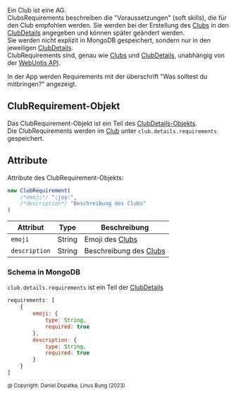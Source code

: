 Ein Club ist eine AG. \
ClubsRequirements beschreiben die "Voraussetzungen" (soft skills), die für den Club empfohlen werden. Sie werden bei der
Erstellung des [Clubs](https://github.com/Academi-fy/backend/wiki/Club) in
den [ClubDetails](https://github.com/Academi-fy/backend/wiki/ClubDetails) angegeben und können später geändert werden.\
Sie werden nicht explizit in MongoDB gespeichert, sondern nur in den
jeweiligen [ClubDetails](https://github.com/Academi-fy/backend/wiki/ClubDetails). \
ClubRequirements sind, genau wie [Clubs](https://github.com/Academi-fy/backend/wiki/Club)
und [ClubDetails](https://github.com/Academi-fy/backend/wiki/Club), unabhängig von
der [WebUntis API](https://help.untis.at/hc/de/articles/4886785534354-API-documentation-for-integration-partners).

In der App werden Requirements mit der überschrift "Was solltest du mitbringen?" angezeigt.

## ClubRequirement-Objekt

Das ClubRequirement-Objekt ist ein Teil
des [ClubDetails-Objekts](https://github.com/Academi-fy/backend/wiki/ClubDetails).\
Die ClubRequirements werden im [Club](https://github.com/Academi-fy/backend/wiki/Club) unter `club.details.requirements`
gespeichert.

## Attribute

Attribute des ClubRequirement-Objekts:

```javascript
new ClubRequirement(
    /*emoji*/ ":joy:",
    /*description*/ "Beschreibung des Clubs"
)
```

| Attribut      | Type   | Beschreibung                                                              |
|---------------|--------|---------------------------------------------------------------------------|
| `emoji`       | String | Emoji des [Clubs](https://github.com/Academi-fy/backend/wiki/Club)        |
| `description` | String | Beschreibung des [Clubs](https://github.com/Academi-fy/backend/wiki/Club) |

### Schema in MongoDB

`club.details.requirements` ist ein Teil
der [ClubDetails](https://github.com/Academi-fy/backend/wiki/ClubDetails#schema-in-mongodb)

```javascript
requirements: [
    {
        emoji: {
            type: String,
            required: true
        },
        description: {
            type: String,
            required: true
        }
    }
]
```

<sub>@ Copyright: Daniel Dopatka, Linus Bung (2023)</sub>
